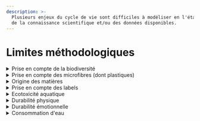 ```yaml
---
description: >-
  Plusieurs enjeux du cycle de vie sont difficiles à modéliser en l'état actuel
  de la connaissance scientifique et/ou des données disponibles.
---
```


# Limites méthodologiques

<details>

<summary>Prise en compte de la biodiversité</summary>

La biodiversité est « la variabilité des organismes vivants de toute origine et de toutes sources » (Convention de Rio, 1992). Il s’agit donc de l’ensemble des classes du vivant à toute échelle spatiale ainsi que leurs caractères génétiques et leurs interactions, entre eux et avec le milieu.

Le maintien de la biodiversité est une des clés du bon fonctionnement planétaire. La biodiversité apporte de nombreux services écosystémiques.

La biodiversité est aujourd'hui difficile à adresser du fait de la complexité d'évaluation des écosystèmes (interractions multiples entre espèces) et de différentes pratiques agricoles à différencier.&#x20;

Le Conseil Scientifique mis en place dans le cadre de l'expérimentation de l'affichage environnemental sur les produits Alimentaire recommande notamment de prendre en compte la biodiversité à la parcelle (accès au rapport [ici](https://expertises.ademe.fr/sites/default/files/assets/documents/affichage-environnemental-produits-alimentaires-rapport-final-conseil-scientifique.pdf)).&#x20;

Plusieurs indicateurs de l'ACV ont une incidence sur la biodiversité (8 des 16 indicateurs PEF) mais sont insuffisants pour rendre compte des impacts de l'activité humaine sur la biodiversité.&#x20;

</details>

<details>

<summary>Prise en compte des microfibres (dont plastiques)</summary>

Les textiles synthétiques rejettent des quantités importantes de fibres microplastiques lors du lavage et de l’utilisation. Bien que  les centres de traitement des eaux usées en filtrent une partie, ces microplastiques plastiques se retrouvent dans les environnements terrestres et marins, ainsi que dans la chaîne alimentaire humaine.\
La pollution micro-plastique provenant des matériaux synthétiques n'est actuellement pas prise en compte dans le socle ACV (donc dans le calculateur).

Les autres matières rejettent également des microfibes lors du cycle de vie des vêtements.&#x20;

Pour les matières/microfibres naturelles, leur caractère biodégradable est souvent mis en avant; cependant les traitements appliqués lors de la phase d'ennoblissement  pourraient limiter ces propriétés. &#x20;

</details>

<details>

<summary>Origine des matières</summary>

Les modes de production/élevage et l'origine géographique de plusieurs matières naturelles (d'origine animale ou végétale) peuvent refléter des réalités différentes pour un même produit. &#x20;

Ce niveau de détail dans les bases de données n'est pas toujours disponible. \
(exemple : les pratiques agricoles liées à la production de coton diffèrent significativement selon la géographie - besoin ou non de systèmes d'irrigation - et le mode de production - conventionnel vs biologique -).

</details>

<details>

<summary>Prise en compte des labels</summary>

La prise est en compte des labels n'est actuellement pas effective alors que ces derniers pourraient permettre d'affiner les résultats.

Par exemple, la certification Biologique permet de de réduire l’impact sur la consommation des ressources en eau, l’utilisation de pesticides, fertilisants, antibiotiques (si matière première animale). De le même manière la labellisation Oeko-Tex® permet de réduire le risque lié à l’utilisation de produits chimiques et à la pollution de l’eau.

</details>

<details>

<summary>Ecotoxicité aquatique</summary>

L'utilisation de produits chimiques et auxiliaires durant le cycle de vie est conséquente (principalement lors de l'étape d'ennoblissement). Les rejets aqueux, bien que parfois traités, libèrent une quantité significative de substances toxiques pour les organismes aquatiques.&#x20;

La Banque Mondiale et l'Union Européenne estiment que 20% de la pollution aquatique provient de l'étape d'ennoblissement des produits textile ([source](https://www.europarl.europa.eu/news/en/headlines/society/20201208STO93327/the-impact-of-textile-production-and-waste-on-the-environment-infographic)).

Le calculateur ne prend pas en compte cet indicateur suite à la recommandation du référentiel PEF car les facteurs de caractérisations actuellement utilisés dans la communauté ACV ne sont pas suffisamment robustes.

</details>

<details>

<summary>Durabilité physique</summary>

La prise en compte de la qualité intrinsèque des produits permettrait d'intégrer la durée de vie dans l'évaluation des produits. Différents travaux sont actuellement menés en France (projet Durhabi de l'IFTH) et au niveau européen (PEF) à ce sujet.

Une limite identifiée à ce sujet est le coût de mise en place des tests physiques.

</details>

<details>

<summary>Durabilité émotionnelle</summary>

Une des principales causes de fin de vie des vêtements est liée à la lassitude des consommateurs (dans 30% des cas en moyenne selon 7 sondages retrouvés dans différentes études).&#x20;

Ce paramètre n'est actuellement pas pris en compte dans le calculateur ni par les référentiels existants basés sur l'ACV (socle technique de l'ADEME, PEF, etc.).&#x20;

De plus, bien que la sur-consommation des produits textile est une préocupation majeure de l'industrie, l'ACV ne permet pas aujourd'hui de s'attaquer à ce sujet car le facteur prix n'est pas adressé; ce dernier limite notamment la réparabilité des vêtements car il est souvent plus simple d'acheter un produit équivalent que de le réparer.&#x20;

</details>

<details>

<summary>Consommation d'eau</summary>

L'industrie textile utilise 4% de l'eau potable disponible dans le monde selon la _Ellen MacArthur Foundation_.

En moyenne, la production d'un t-shirt nécessite 2,700 litres d'eau tandis que celle d'un jean entre 7,000 et 10,000 ([source](https://www.ceseau.org/pollution-domestique-et-alternatives/eau-pollution-vetements-textile/)). \
\
Du fait des limites de la base ICV du socle technique actuellement utilisé, cet indicateur n'est pas pris en compte. &#x20;

</details>
